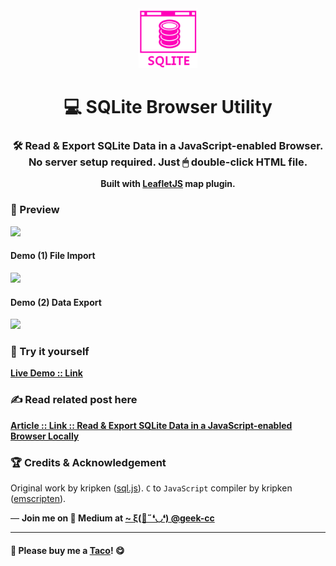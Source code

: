 <div align="center">
  <img src="https://raw.githubusercontent.com/incubated-geek-cc/SQLiteBrowserUtility/main/img/logo_white.png" width="96" alt="logo">

  # 💻 SQLite Browser Utility

  ### 🛠️ Read & Export SQLite Data in a JavaScript-enabled Browser. No server setup required. Just 🖱 double-click HTML file.

**Built with <a href='https://leafletjs.com/' target='_blank'>LeafletJS</a> map plugin.**

<div align="left">

### 👀 Preview

<img src='https://miro.medium.com/max/1050/1*uRa4qJXEkBsZBxou2IDa6g.png' width="600px" />

#### Demo (1) File Import
<img src='https://miro.medium.com/max/900/1*2vgKnNkvO9flFTeAgNzWGQ.gif' width="600px" />

#### Demo (2) Data Export
<img src='https://miro.medium.com/max/900/1*2natqxQShYiGSxAVCu7kng.gif' width="600px" />

### 🌟 Try it yourself
[**Live Demo :: Link**](https://incubated-geek-cc.github.io/SQLiteBrowserUtility/)

### ✍ Read related post here

[**Article :: Link :: Read & Export SQLite Data in a JavaScript-enabled Browser Locally**](https://medium.com/weekly-webtips/read-export-sqlite-data-in-a-javascript-enabled-browser-locally-b655deda879d)

<div align="left">
<h3>🏆 Credits & Acknowledgement</h3>
</div>
<div align="left">
	Original work by kripken (<a href='https://github.com/sql-js/sql.js' target='_blank'>sql.js</a>). <code>C</code> to <code>JavaScript</code> compiler by kripken (<a href='https://github.com/emscripten-core/emscripten' target='_blank'>emscripten</a>).
</div>

<p>— <b>Join me on 📝 <b>Medium</b> at <a href='https://medium.com/@geek-cc' target='_blank'>~ ξ(🎀˶❛◡❛) @geek-cc</a></b></p>

---

#### 🌮 Please buy me a <a href='https://www.buymeacoffee.com/geekcc' target='_blank'>Taco</a>! 😋